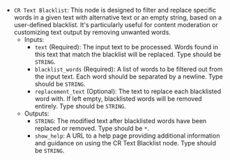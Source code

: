 - `CR Text Blacklist`: This node is designed to filter and replace specific words in a given text with alternative text or an empty string, based on a user-defined blacklist. It's particularly useful for content moderation or customizing text output by removing unwanted words.
    - Inputs:
        - `text` (Required): The input text to be processed. Words found in this text that match the blacklist will be replaced. Type should be `STRING`.
        - `blacklist_words` (Required): A list of words to be filtered out from the input text. Each word should be separated by a newline. Type should be `STRING`.
        - `replacement_text` (Optional): The text to replace each blacklisted word with. If left empty, blacklisted words will be removed entirely. Type should be `STRING`.
    - Outputs:
        - `STRING`: The modified text after blacklisted words have been replaced or removed. Type should be `*`.
        - `show_help`: A URL to a help page providing additional information and guidance on using the CR Text Blacklist node. Type should be `STRING`.
